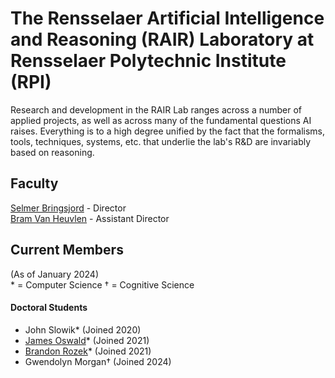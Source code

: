 # The Rensselaer Artificial Intelligence and Reasoning (RAIR) Laboratory at Rensselaer Polytechnic Institute (RPI)

Research and development in the RAIR Lab ranges across a number of applied projects, as well as across many of the fundamental questions AI raises. Everything is to a high degree unified by the fact that the formalisms, tools, techniques, systems, etc. that underlie the lab's R&D are invariably based on reasoning.

## Faculty 

[Selmer Bringsjord](https://homepages.rpi.edu/~brings/) - Director  
[Bram Van Heuvlen](https://homepages.rpi.edu/~heuveb/) - Assistant Director

## Current Members
(As of January 2024)  
\* = Computer Science
† = Cognitive Science

#### Doctoral Students

* John Slowik* (Joined 2020)
* [James Oswald](https://jamesoswald.dev/)* (Joined 2021)
* [Brandon Rozek](https://brandonrozek.com/)* (Joined 2021)
* Gwendolyn Morgan† (Joined 2024)
